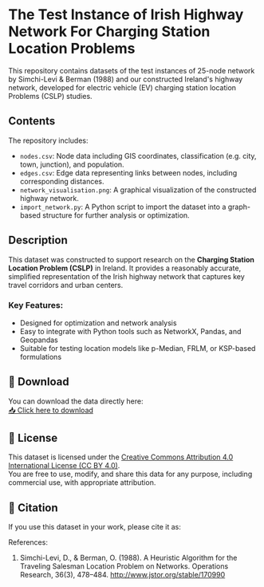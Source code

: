 # The Test Instance of Irish Highway Network For Charging Station Location Problems

This repository contains datasets of the test instances of 25-node network by Simchi-Levi & Berman (1988) and our constructed Ireland's highway network, developed for electric vehicle (EV) charging station location Problems (CSLP) studies.

## Contents

The repository includes:

- `nodes.csv`: Node data including GIS coordinates, classification (e.g. city, town, junction), and population.
- `edges.csv`: Edge data representing links between nodes, including corresponding distances.
- `network_visualisation.png`: A graphical visualization of the constructed highway network.
- `import_network.py`: A Python script to import the dataset into a graph-based structure for further analysis or optimization.

## Description

This dataset was constructed to support research on the **Charging Station Location Problem (CSLP)** in Ireland. It provides a reasonably accurate, simplified representation of the Irish highway network that captures key travel corridors and urban centers.

### Key Features:
- Designed for optimization and network analysis
- Easy to integrate with Python tools such as NetworkX, Pandas, and Geopandas
- Suitable for testing location models like p-Median, FRLM, or KSP-based formulations

## 🔗 Download

You can download the data directly here:  
[📥 Click here to download](https://github.com/your-link)

## 📜 License

This dataset is licensed under the [Creative Commons Attribution 4.0 International License (CC BY 4.0)](https://creativecommons.org/licenses/by/4.0/).  
You are free to use, modify, and share this data for any purpose, including commercial use, with appropriate attribution.

## 📖 Citation

If you use this dataset in your work, please cite it as:

References:
1. Simchi-Levi, D., & Berman, O. (1988). A Heuristic Algorithm for the Traveling Salesman Location Problem on Networks. Operations Research, 36(3), 478–484. http://www.jstor.org/stable/170990
